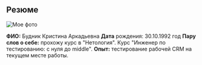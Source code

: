 ## Резюме 
![Мое фото]([D:\Kris\Projects\CV_and_portfolio\фото](https://github.com/LeeGeller/CV_and_Portfolio/blob/main/%D1%84%D0%BE%D1%82%D0%BE.jpg))

**ФИО:** Будник Кристина Аркадьевна
**Дата** рождения: 30.10.1992 год
**Пару слов о себе:** прохожу курс в "Нетология".
Курс "Инженер по тестированию: с нуля до middle".
**Опыт:** тестирование рабочей CRM на текущем месте работы.
